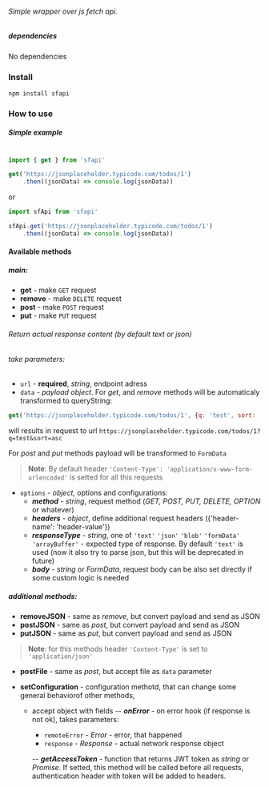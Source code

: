 ###### Simple wrapper over js fetch api.  


##### dependencies

No dependencies

### Install
```
npm install sfapi
```

### How to use 
##### Simple example
#
```javascript
import { get } from 'sfapi'

get('https://jsonplaceholder.typicode.com/todos/1')
    .then((jsonData) => console.log(jsonData))
```
or

```javascript
import sfApi from 'sfapi'

sfApi.get('https://jsonplaceholder.typicode.com/todos/1')
    .then((jsonData) => console.log(jsonData))
```

#### Available methods
##### main:
- **get** - make `GET` request 
- **remove** - make `DELETE` request
- **post** - make `POST` request
- **put** - make `PUT` request

###### Return actual response content (by default text or json)

###### take parameters:
- `url` - **required**,  *string*, endpoint adress
- `data` - *payload object*. For *get*, and *remove*  methods will be automaticaly transformed to queryString:

```javascript
get('https://jsonplaceholder.typicode.com/todos/1', {q: 'test', sort: 'asc'})
```
will results in request to url `https://jsonplaceholder.typicode.com/todos/1?q=test&sort=asc`

For *post* and *put* methods payload will be transformed to `FormData`

> **Note**: By default header `'Content-Type': 'application/x-www-form-urlencoded'` is setted for all this requests

- `options` - *object*, options and configurations:
  - **_method_** - *string*, request method (*GET, POST, PUT, DELETE, OPTION* or whatever)
  - **_headers_** - *object*, define additional request headers ({'header-name': 'header-value'})
  - **_responseType_** - *string*, one of  `'text'`  `'json'` `'blob'` `'formData'` `'arrayBuffer'` - expected type of response. By default `'text'` is used (now it also try to parse json, but this will be deprecated in future)
  - **_body_** - *string* or *FormData*, request body can be also set directly if some custom logic is needed

##### additional methods:

- **removeJSON** - same as *remove*, but convert payload and send as JSON
- **postJSON** - same as *post*, but convert payload and send as JSON
- **putJSON** - same as *put*, but convert payload and send as JSON
> **Note**: for this methods header `'Content-Type'` is set to `'application/json'` 

- **postFile** - same as *post*, but accept file as `data` parameter

- **setConfiguration** - configuration methotd, that can change some general behaviorof other methods, 
  - accept object with fields
   --  **_onError_** - on error hook (if response is not ok), takes parameters:
       - `remoteError` - *Error* - error, that happened
       - `response` - *Response* - actual network response object

    -- **_getAccessToken_** - function that returns JWT token as *string* or *Promise*. If setted, this method will be called before all requests, authentication header with token will be added to headers.
